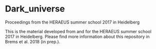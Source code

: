 # Dark_universe
Proceedings from the HERAEUS summer school 2017 in Heidelberg

This is the material developed from and for the HERAEUS summer school 2017 in Heidelberg. Please find more information about this repository in Brems et al. 2018 (in prep.).
